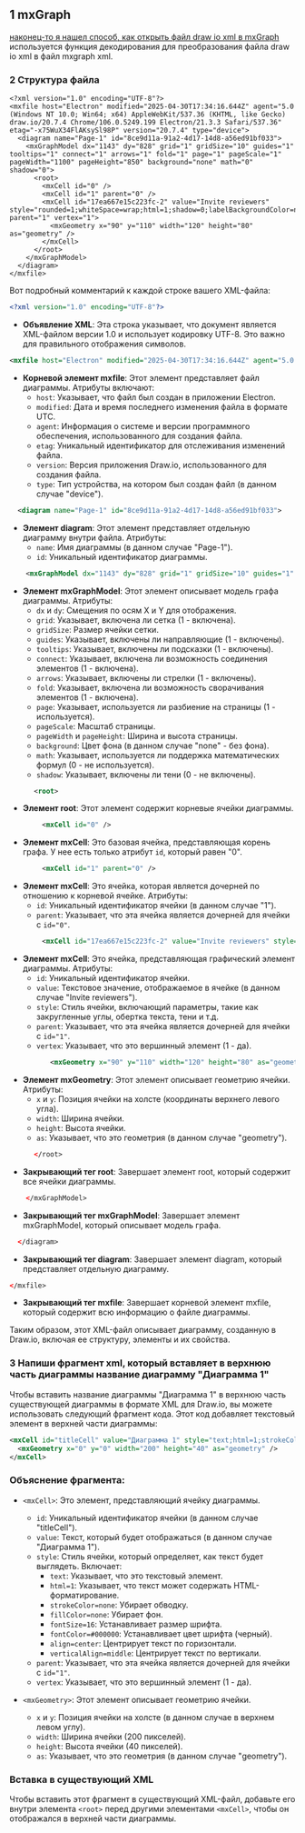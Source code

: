 ## 1 mxGraph
[наконец-то я нашел способ, как открыть файл draw io xml в mxGraph](https://stackoverflow.com/questions/49376973/open-drawio-file-in-mxgraph-editor)
используется функция декодирования для преобразования файла draw io xml в файл mxgraph xml. 
### 2 Структура файла
```
<?xml version="1.0" encoding="UTF-8"?>
<mxfile host="Electron" modified="2025-04-30T17:34:16.644Z" agent="5.0 (Windows NT 10.0; Win64; x64) AppleWebKit/537.36 (KHTML, like Gecko) draw.io/20.7.4 Chrome/106.0.5249.199 Electron/21.3.3 Safari/537.36" etag="-x75WuX34FlAKsySl98P" version="20.7.4" type="device">
  <diagram name="Page-1" id="8ce9d11a-91a2-4d17-14d8-a56ed91bf033">
    <mxGraphModel dx="1143" dy="828" grid="1" gridSize="10" guides="1" tooltips="1" connect="1" arrows="1" fold="1" page="1" pageScale="1" pageWidth="1100" pageHeight="850" background="none" math="0" shadow="0">
      <root>
        <mxCell id="0" />
        <mxCell id="1" parent="0" />
        <mxCell id="17ea667e15c223fc-2" value="Invite reviewers" style="rounded=1;whiteSpace=wrap;html=1;shadow=0;labelBackgroundColor=none;strokeWidth=1;fontFamily=Verdana;fontSize=12;align=center;" parent="1" vertex="1">
          <mxGeometry x="90" y="110" width="120" height="80" as="geometry" />
        </mxCell>
      </root>
    </mxGraphModel>
  </diagram>
</mxfile>
```

Вот подробный комментарий к каждой строке вашего XML-файла:

```xml
<?xml version="1.0" encoding="UTF-8"?>
```
- **Объявление XML**: Эта строка указывает, что документ является XML-файлом версии 1.0 и использует кодировку UTF-8. Это важно для правильного отображения символов.

```xml
<mxfile host="Electron" modified="2025-04-30T17:34:16.644Z" agent="5.0 (Windows NT 10.0; Win64; x64) AppleWebKit/537.36 (KHTML, like Gecko) draw.io/20.7.4 Chrome/106.0.5249.199 Electron/21.3.3 Safari/537.36" etag="-x75WuX34FlAKsySl98P" version="20.7.4" type="device">
```
- **Корневой элемент mxfile**: Этот элемент представляет файл диаграммы. Атрибуты включают:
  - `host`: Указывает, что файл был создан в приложении Electron.
  - `modified`: Дата и время последнего изменения файла в формате UTC.
  - `agent`: Информация о системе и версии программного обеспечения, использованного для создания файла.
  - `etag`: Уникальный идентификатор для отслеживания изменений файла.
  - `version`: Версия приложения Draw.io, использованного для создания файла.
  - `type`: Тип устройства, на котором был создан файл (в данном случае "device").

```xml
  <diagram name="Page-1" id="8ce9d11a-91a2-4d17-14d8-a56ed91bf033">
```
- **Элемент diagram**: Этот элемент представляет отдельную диаграмму внутри файла. Атрибуты:
  - `name`: Имя диаграммы (в данном случае "Page-1").
  - `id`: Уникальный идентификатор диаграммы.

```xml
    <mxGraphModel dx="1143" dy="828" grid="1" gridSize="10" guides="1" tooltips="1" connect="1" arrows="1" fold="1" page="1" pageScale="1" pageWidth="1100" pageHeight="850" background="none" math="0" shadow="0">
```
- **Элемент mxGraphModel**: Этот элемент описывает модель графа диаграммы. Атрибуты:
  - `dx` и `dy`: Смещения по осям X и Y для отображения.
  - `grid`: Указывает, включена ли сетка (1 - включена).
  - `gridSize`: Размер ячейки сетки.
  - `guides`: Указывает, включены ли направляющие (1 - включены).
  - `tooltips`: Указывает, включены ли подсказки (1 - включены).
  - `connect`: Указывает, включена ли возможность соединения элементов (1 - включена).
  - `arrows`: Указывает, включены ли стрелки (1 - включены).
  - `fold`: Указывает, включена ли возможность сворачивания элементов (1 - включена).
  - `page`: Указывает, используется ли разбиение на страницы (1 - используется).
  - `pageScale`: Масштаб страницы.
  - `pageWidth` и `pageHeight`: Ширина и высота страницы.
  - `background`: Цвет фона (в данном случае "none" - без фона).
  - `math`: Указывает, используется ли поддержка математических формул (0 - не используется).
  - `shadow`: Указывает, включены ли тени (0 - не включены).

```xml
      <root>
```
- **Элемент root**: Этот элемент содержит корневые ячейки диаграммы.

```xml
        <mxCell id="0" />
```
- **Элемент mxCell**: Это базовая ячейка, представляющая корень графа. У нее есть только атрибут `id`, который равен "0".

```xml
        <mxCell id="1" parent="0" />
```
- **Элемент mxCell**: Это ячейка, которая является дочерней по отношению к корневой ячейке. Атрибуты:
  - `id`: Уникальный идентификатор ячейки (в данном случае "1").
  - `parent`: Указывает, что эта ячейка является дочерней для ячейки с `id="0"`.

```xml
        <mxCell id="17ea667e15c223fc-2" value="Invite reviewers" style="rounded=1;whiteSpace=wrap;html=1;shadow=0;labelBackgroundColor=none;strokeWidth=1;fontFamily=Verdana;fontSize=12;align=center;" parent="1" vertex="1">
```
- **Элемент mxCell**: Это ячейка, представляющая графический элемент диаграммы. Атрибуты:
  - `id`: Уникальный идентификатор ячейки.
  - `value`: Текстовое значение, отображаемое в ячейке (в данном случае "Invite reviewers").
  - `style`: Стиль ячейки, включающий параметры, такие как закругленные углы, обертка текста, тени и т.д.
  - `parent`: Указывает, что эта ячейка является дочерней для ячейки с `id="1"`.
  - `vertex`: Указывает, что это вершинный элемент (1 - да).

```xml
          <mxGeometry x="90" y="110" width="120" height="80" as="geometry" />
```
- **Элемент mxGeometry**: Этот элемент описывает геометрию ячейки. Атрибуты:
  - `x` и `y`: Позиция ячейки на холсте (координаты верхнего левого угла).
  - `width`: Ширина ячейки.
  - `height`: Высота ячейки.
  - `as`: Указывает, что это геометрия (в данном случае "geometry").

```xml
      </root>
```
- **Закрывающий тег root**: Завершает элемент root, который содержит все ячейки диаграммы.

```xml
    </mxGraphModel>
```
- **Закрывающий тег mxGraphModel**: Завершает элемент mxGraphModel, который описывает модель графа.

```xml
  </diagram>
```
- **Закрывающий тег diagram**: Завершает элемент diagram, который представляет отдельную диаграмму.

```xml
</mxfile>
```
- **Закрывающий тег mxfile**: Завершает корневой элемент mxfile, который содержит всю информацию о файле диаграммы.

Таким образом, этот XML-файл описывает диаграмму, созданную в Draw.io, включая ее структуру, элементы и их свойства.

### 3 Напиши фрагмент xml, который вставляет в верхнюю часть диаграммы название диаграмму "Диаграмма 1"

Чтобы вставить название диаграммы "Диаграмма 1" в верхнюю часть существующей диаграммы в формате XML для Draw.io, вы можете использовать следующий фрагмент кода. Этот код добавляет текстовый элемент в верхней части диаграммы:

```xml
<mxCell id="titleCell" value="Диаграмма 1" style="text;html=1;strokeColor=none;fillColor=none;fontSize=16;fontColor=#000000;align=center;verticalAlign=middle;" parent="1" vertex="1">
  <mxGeometry x="0" y="0" width="200" height="40" as="geometry" />
</mxCell>
```

### Объяснение фрагмента:

- `<mxCell>`: Это элемент, представляющий ячейку диаграммы.
  - `id`: Уникальный идентификатор ячейки (в данном случае "titleCell").
  - `value`: Текст, который будет отображаться (в данном случае "Диаграмма 1").
  - `style`: Стиль ячейки, который определяет, как текст будет выглядеть. Включает:
    - `text`: Указывает, что это текстовый элемент.
    - `html=1`: Указывает, что текст может содержать HTML-форматирование.
    - `strokeColor=none`: Убирает обводку.
    - `fillColor=none`: Убирает фон.
    - `fontSize=16`: Устанавливает размер шрифта.
    - `fontColor=#000000`: Устанавливает цвет шрифта (черный).
    - `align=center`: Центрирует текст по горизонтали.
    - `verticalAlign=middle`: Центрирует текст по вертикали.
  - `parent`: Указывает, что эта ячейка является дочерней для ячейки с `id="1"`.
  - `vertex`: Указывает, что это вершинный элемент (1 - да).

- `<mxGeometry>`: Этот элемент описывает геометрию ячейки.
  - `x` и `y`: Позиция ячейки на холсте (в данном случае в верхнем левом углу).
  - `width`: Ширина ячейки (200 пикселей).
  - `height`: Высота ячейки (40 пикселей).
  - `as`: Указывает, что это геометрия (в данном случае "geometry").

### Вставка в существующий XML

Чтобы вставить этот фрагмент в существующий XML-файл, добавьте его внутри элемента `<root>` перед другими элементами `<mxCell>`, чтобы он отображался в верхней части диаграммы.
